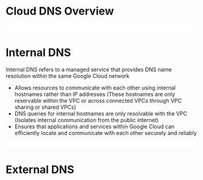 # Cloud DNS Overview

![](https://github.com/JonmarCorpuz/LetsLearn/blob/main/Assets/Whitespace.png)

# Internal DNS

Internal DNS refers to a managed service that provides DNS name resolution within the same Google Cloud network

* Allows resources to communicate with each other using internal hostnames rather than IP addresses (These hostnames are only reservable within the VPC or across connected VPCs through VPC sharing or shared VPCs)
* DNS queries for internal hostnames are only resolvable with the VPC (Isolates internal communication from the public internet)
* Ensures that applications and services within Google Cloud can efficiently locate and communicate with each other securely and reliably 

![](https://github.com/JonmarCorpuz/LetsLearn/blob/main/Assets/Whitespace.png)

# External DNS
